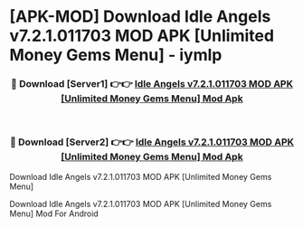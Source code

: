 # [APK-MOD] Download Idle Angels v7.2.1.011703 MOD APK [Unlimited Money Gems Menu] - iymlp


<div align="center">
<h3>🔴 Download [Server1] 👉👉 <a href="https://apk-comot.site?title=Idle_Angels_v7.2.1.011703_MOD_APK_[Unlimited_Money_Gems_Menu]">Idle Angels v7.2.1.011703 MOD APK [Unlimited Money Gems Menu] Mod Apk</a></h3><br>
<h3>🔴 Download [Server2] 👉👉 <a href="https://apk-comot.site?title=Idle_Angels_v7.2.1.011703_MOD_APK_[Unlimited_Money_Gems_Menu]">Idle Angels v7.2.1.011703 MOD APK [Unlimited Money Gems Menu] Mod Apk</a></h3>
</div>



Download Idle Angels v7.2.1.011703 MOD APK [Unlimited Money Gems Menu] 

Download Idle Angels v7.2.1.011703 MOD APK [Unlimited Money Gems Menu] Mod For Android